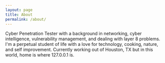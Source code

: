 ```yaml
---
layout: page
title: About
permalink: /about/
---
```

Cyber Penetration Tester with a background in networking, cyber intelligence, vulnerability management, and dealing with layer 8 problems.
I'm a perpetual student of life with a love for technology, cooking, nature, and self improvement.
Currently working out of Houston, TX but in this world, home is where 127.0.0.1 is.
